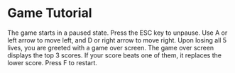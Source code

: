# Game Tutorial

The game starts in a paused state. Press the ESC key to unpause. Use A or left arrow to move left,
and D or right arrow to move right. Upon losing all 5 lives, you are greeted with a game over screen.
The game over screen displays the top 3 scores. If your score beats one of them, it replaces the lower score.
Press F to restart.
